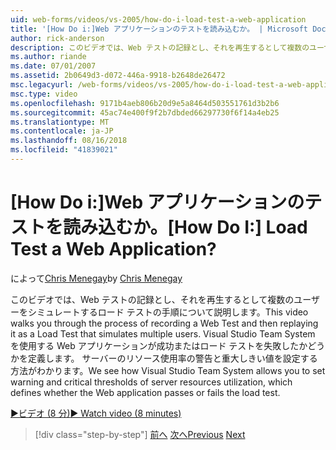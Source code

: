 ```yaml
---
uid: web-forms/videos/vs-2005/how-do-i-load-test-a-web-application
title: '[How Do i:]Web アプリケーションのテストを読み込むか。 | Microsoft Docs'
author: rick-anderson
description: このビデオでは、Web テストの記録とし、それを再生するとして複数のユーザーをシミュレートするロード テストの手順について説明します。 どの Visual Studio が表示しています.
ms.author: riande
ms.date: 07/01/2007
ms.assetid: 2b0649d3-d072-446a-9918-b2648de26472
msc.legacyurl: /web-forms/videos/vs-2005/how-do-i-load-test-a-web-application
msc.type: video
ms.openlocfilehash: 9171b4aeb806b20d9e5a8464d503551761d3b2b6
ms.sourcegitcommit: 45ac74e400f9f2b7dbded66297730f6f14a4eb25
ms.translationtype: MT
ms.contentlocale: ja-JP
ms.lasthandoff: 08/16/2018
ms.locfileid: "41839021"
---
```

<a name="how-do-i-load-test-a-web-application"></a><span data-ttu-id="092b3-105">[How Do i:]Web アプリケーションのテストを読み込むか。</span><span class="sxs-lookup"><span data-stu-id="092b3-105">[How Do I:] Load Test a Web Application?</span></span>
====================
<span data-ttu-id="092b3-106">によって[Chris Menegay](https://twitter.com/CMenegay)</span><span class="sxs-lookup"><span data-stu-id="092b3-106">by [Chris Menegay](https://twitter.com/CMenegay)</span></span>

<span data-ttu-id="092b3-107">このビデオでは、Web テストの記録とし、それを再生するとして複数のユーザーをシミュレートするロード テストの手順について説明します。</span><span class="sxs-lookup"><span data-stu-id="092b3-107">This video walks you through the process of recording a Web Test and then replaying it as a Load Test that simulates multiple users.</span></span> <span data-ttu-id="092b3-108">Visual Studio Team System を使用する Web アプリケーションが成功またはロード テストを失敗したかどうかを定義します。 サーバーのリソース使用率の警告と重大しきい値を設定する方法がわかります。</span><span class="sxs-lookup"><span data-stu-id="092b3-108">We see how Visual Studio Team System allows you to set warning and critical thresholds of server resources utilization, which defines whether the Web application passes or fails the load test.</span></span>

[<span data-ttu-id="092b3-109">&#9654;ビデオ (8 分)</span><span class="sxs-lookup"><span data-stu-id="092b3-109">&#9654; Watch video (8 minutes)</span></span>](https://channel9.msdn.com/Blogs/ASP-NET-Site-Videos/how-do-i-load-test-a-web-application)

> [!div class="step-by-step"]
> <span data-ttu-id="092b3-110">[前へ](how-do-i-practice-test-driven-development.md)
> [次へ](how-do-i-tune-web-application-performance-with-profiling.md)</span><span class="sxs-lookup"><span data-stu-id="092b3-110">[Previous](how-do-i-practice-test-driven-development.md)
[Next](how-do-i-tune-web-application-performance-with-profiling.md)</span></span>
